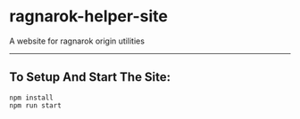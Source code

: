 # ragnarok-helper-site
A website for ragnarok origin utilities
<hr />

## To Setup And Start The Site:
`npm install`
<br />
`npm run start`
